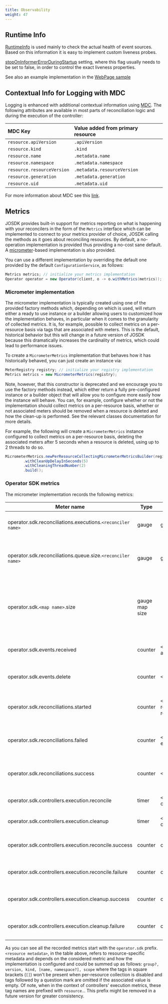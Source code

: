 ```yaml
---
title: Observability
weight: 47
---
```


## Runtime Info

[RuntimeInfo](https://github.com/java-operator-sdk/java-operator-sdk/blob/main/operator-framework-core/src/main/java/io/javaoperatorsdk/operator/RuntimeInfo.java#L16-L16)
is used mainly to check the actual health of event sources. Based on this information it is easy to implement custom
liveness probes.

[stopOnInformerErrorDuringStartup](https://github.com/java-operator-sdk/java-operator-sdk/blob/main/operator-framework-core/src/main/java/io/javaoperatorsdk/operator/api/config/ConfigurationService.java#L168-L168)
setting, where this flag usually needs to be set to false, in order to control the exact liveness properties.

See also an example implementation in the
[WebPage sample](https://github.com/java-operator-sdk/java-operator-sdk/blob/3e2e7c4c834ef1c409d636156b988125744ca911/sample-operators/webpage/src/main/java/io/javaoperatorsdk/operator/sample/WebPageOperator.java#L38-L43)

## Contextual Info for Logging with MDC

Logging is enhanced with additional contextual information using
[MDC](http://www.slf4j.org/manual.html#mdc). The following attributes are available in most
parts of reconciliation logic and during the execution of the controller:

| MDC Key                    | Value added from primary resource |
|:---------------------------|:----------------------------------| 
| `resource.apiVersion`      | `.apiVersion`                     |
| `resource.kind`            | `.kind`                           |
| `resource.name`            | `.metadata.name`                  | 
| `resource.namespace`       | `.metadata.namespace`             |
| `resource.resourceVersion` | `.metadata.resourceVersion`       |
| `resource.generation`      | `.metadata.generation`            |
| `resource.uid`             | `.metadata.uid`                   |

For more information about MDC see this [link](https://www.baeldung.com/mdc-in-log4j-2-logback).

## Metrics

JOSDK provides built-in support for metrics reporting on what is happening with your reconcilers in the form of
the `Metrics` interface which can be implemented to connect to your metrics provider of choice, JOSDK calling the
methods as it goes about reconciling resources. By default, a no-operation implementation is provided thus providing a
no-cost sane default. A [micrometer](https://micrometer.io)-based implementation is also provided.

You can use a different implementation by overriding the default one provided by the default `ConfigurationService`, as
follows:

```java
Metrics metrics; // initialize your metrics implementation
Operator operator = new Operator(client, o -> o.withMetrics(metrics));
```

### Micrometer implementation

The micrometer implementation is typically created using one of the provided factory methods which, depending on which
is used, will return either a ready to use instance or a builder allowing users to customized how the implementation
behaves, in particular when it comes to the granularity of collected metrics. It is, for example, possible to collect
metrics on a per-resource basis via tags that are associated with meters. This is the default, historical behavior but
this will change in a future version of JOSDK because this dramatically increases the cardinality of metrics, which
could lead to performance issues.

To create a `MicrometerMetrics` implementation that behaves how it has historically behaved, you can just create an
instance via:

```java
MeterRegistry registry; // initialize your registry implementation
Metrics metrics = new MicrometerMetrics(registry);
```

Note, however, that this constructor is deprecated and we encourage you to use the factory methods instead, which either
return a fully pre-configured instance or a builder object that will allow you to configure more easily how the instance
will behave. You can, for example, configure whether or not the implementation should collect metrics on a per-resource
basis, whether or not associated meters should be removed when a resource is deleted and how the clean-up is performed.
See the relevant classes documentation for more details.

For example, the following will create a `MicrometerMetrics` instance configured to collect metrics on a per-resource
basis, deleting the associated meters after 5 seconds when a resource is deleted, using up to 2 threads to do so.

```java
MicrometerMetrics.newPerResourceCollectingMicrometerMetricsBuilder(registry)
        .withCleanUpDelayInSeconds(5)
        .withCleaningThreadNumber(2)
        .build();
```

### Operator SDK metrics

The micrometer implementation records the following metrics:

| Meter name                                                  | Type           | Tag names                                                                           | Description                                                                                            |
|-------------------------------------------------------------|----------------|-------------------------------------------------------------------------------------|--------------------------------------------------------------------------------------------------------|
| operator.sdk.reconciliations.executions.`<reconciler name>` | gauge          | group, version, kind                                                                | Number of executions of the named reconciler                                                           |
| operator.sdk.reconciliations.queue.size.`<reconciler name>` | gauge          | group, version, kind                                                                | How many resources are queued to get reconciled by named reconciler                                    |
| operator.sdk.`<map name>`.size                              | gauge map size |                                                                                     | Gauge tracking the size of a specified map (currently unused but could be used to monitor caches size) |
| operator.sdk.events.received                                | counter        | `<resource metadata>`, event, action                                                | Number of received Kubernetes events                                                                   |
| operator.sdk.events.delete                                  | counter        | `<resource metadata>`                                                               | Number of received Kubernetes delete events                                                            |
| operator.sdk.reconciliations.started                        | counter        | `<resource metadata>`, reconciliations.retries.last, reconciliations.retries.number | Number of started reconciliations per resource type                                                    |
| operator.sdk.reconciliations.failed                         | counter        | `<resource metadata>`, exception                                                    | Number of failed reconciliations per resource type                                                     |
| operator.sdk.reconciliations.success                        | counter        | `<resource metadata>`                                                               | Number of successful reconciliations per resource type                                                 |
| operator.sdk.controllers.execution.reconcile                | timer          | `<resource metadata>`, controller                                                   | Time taken for reconciliations per controller                                                          |
| operator.sdk.controllers.execution.cleanup                  | timer          | `<resource metadata>`, controller                                                   | Time taken for cleanups per controller                                                                 |
| operator.sdk.controllers.execution.reconcile.success        | counter        | controller, type                                                                    | Number of successful reconciliations per controller                                                    |
| operator.sdk.controllers.execution.reconcile.failure        | counter        | controller, exception                                                               | Number of failed reconciliations per controller                                                        |
| operator.sdk.controllers.execution.cleanup.success          | counter        | controller, type                                                                    | Number of successful cleanups per controller                                                           |
| operator.sdk.controllers.execution.cleanup.failure          | counter        | controller, exception                                                               | Number of failed cleanups per controller                                                               |

As you can see all the recorded metrics start with the `operator.sdk` prefix. `<resource metadata>`, in the table above,
refers to resource-specific metadata and depends on the considered metric and how the implementation is configured and
could be summed up as follows: `group?, version, kind, [name, namespace?], scope` where the tags in square
brackets (`[]`) won't be present when per-resource collection is disabled and tags followed by a question mark are
omitted if the associated value is empty. Of note, when in the context of controllers' execution metrics, these tag
names are prefixed with `resource.`. This prefix might be removed in a future version for greater consistency.



